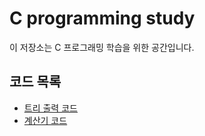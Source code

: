 # C programming study
이 저장소는 C 프로그래밍 학습을 위한 공간입니다.

## 코드 목록
- [트리 출력 코드](https://github.com/ahngeo1/C_programming_study/blob/main/tree_pattern.md)
- [계산기 코드](https://github.com/ahngeo1/C_programming_study/blob/main/%EA%B3%84%EC%82%B0%EA%B8%B0%EC%BD%94%EB%93%9C%20%EC%97%85%EA%B8%80%EB%B2%84%EC%A0%84.c)
